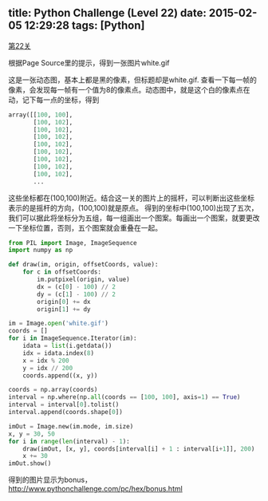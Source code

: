 title: Python Challenge (Level 22)
date: 2015-02-05 12:29:28
tags: [Python]
---

[第22关](http://www.pythonchallenge.com/pc/hex/copper.html)

根据Page Source里的提示，得到一张图片white.gif

这是一张动态图，基本上都是黑的像素，但标题却是white.gif. 查看一下每一帧的像素，会发现每一帧有一个值为8的像素点。动态图中，就是这个白的像素点在动，记下每一点的坐标，得到
``` Python
array([[100, 100],
       [100, 102],
       [100, 102],
       [100, 102],
       [100, 102],
       [100, 102],
       [100, 102],
       [100, 102],
       [100, 102],
       ...
```
这些坐标都在(100,100)附近。结合这一关的图片上的摇杆，可以判断出这些坐标表示的是摇杆的方向，(100,100)就是原点。
得到的坐标中(100,100)出现了五次，我们可以据此将坐标分为五组，每一组画出一个图案。每画出一个图案，就要更改一下坐标位置，否则，五个图案就会重叠在一起。
<!-- more -->

``` Python
from PIL import Image, ImageSequence
import numpy as np

def draw(im, origin, offsetCoords, value):
    for c in offsetCoords:
        im.putpixel(origin, value)
        dx = (c[0] - 100) // 2
        dy = (c[1] - 100) // 2
        origin[0] += dx
        origin[1] += dy

im = Image.open('white.gif')
coords = []
for i in ImageSequence.Iterator(im):
    idata = list(i.getdata())
    idx = idata.index(8)
    x = idx % 200
    y = idx // 200
    coords.append((x, y))

coords = np.array(coords)
interval = np.where(np.all(coords == [100, 100], axis=1) == True)
interval = interval[0].tolist()
interval.append(coords.shape[0])

imOut = Image.new(im.mode, im.size)
x, y = 30, 50
for i in range(len(interval) - 1):
    draw(imOut, [x, y], coords[interval[i] + 1 : interval[i+1]], 200)
    x += 30
imOut.show()
```
得到的图片显示为bonus，http://www.pythonchallenge.com/pc/hex/bonus.html
